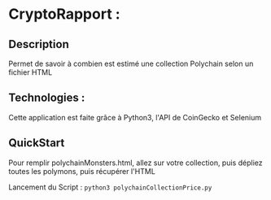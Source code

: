 # CryptoRapport :

## Description

Permet de savoir à combien est estimé une collection Polychain selon un fichier HTML

## Technologies :

Cette application est faite grâce à Python3, l'API de CoinGecko et Selenium

## QuickStart

Pour remplir polychainMonsters.html, allez sur votre collection, puis dépliez toutes les polymons, puis récupérer l'HTML

Lancement du Script :
```python3 polychainCollectionPrice.py```

